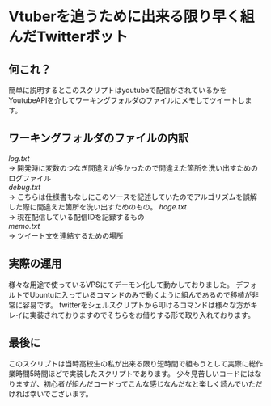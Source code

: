 # Vtuberを追うために出来る限り早く組んだTwitterボット  

## 何これ？
簡単に説明するとこのスクリプトはyoutubeで配信がされているかをYoutubeAPIを介してワーキングフォルダのファイルにメモしてツイートします。

## ワーキングフォルダのファイルの内訳
 *log.txt*    
→ 開発時に変数のつなぎ間違えが多かったので間違えた箇所を洗い出すためのログファイル  
 *debug.txt*    
→ こちらは仕様書もなしにこのソースを記述していたのでアルゴリズムを誤解した際に間違えた箇所を洗い出すためのもの。
 *hoge.txt*    
→ 現在配信している配信IDを記録するもの  
 *memo.txt*  
→ ツイート文を連結するための場所

## 実際の運用
様々な用途で使っているVPSにてデーモン化して動かしておりました。
デフォルトでUbuntuに入っているコマンドのみで動くように組んであるので移植が非常に容易です。
twitterをシェルスクリプトから叩けるコマンドは様々な方がキレイに実装されておりますのでそちらをお借りする形で取り入れております。

## 最後に
このスクリプトは当時高校生の私が出来る限り短時間で組もうとして実際に総作業時間5時間ほどで実装したスクリプトであります。
少々見苦しいコードにはなりますが、初心者が組んだコードってこんな感じなんだなと楽しく読んでいただければ幸いでございます。
